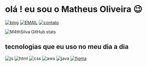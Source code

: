 
<h1> olá ! eu sou o Matheus Oliveira 😉  </h1> 


[![blog](https://img.shields.io/badge/LinkedIn-0077B5?style=for-the-badge&logo=linkedin&logoColor=white)](https://www.linkedin.com/in/matheus-oliveira-815a8a1b8/)
[![EMAIL](https://img.shields.io/badge/Gmail-D14836?style=for-the-badge&logo=gmail&logoColor=white)](https://mail.google.com/mail/u/0/?tab=rm&ogbl#inbox?compose=GTvVlcRzDsMxnjbfDZjDrpKcgKJwHBGhDKgrfBKnwnXlgTcRsqvSRDzzQkcxVFFsqQCKnRTPhDKdB)
[![contato](https://img.shields.io/badge/WhatsApp-25D366?style=for-the-badge&logo=whatsapp&logoColor=white)](Https://wa.me/5511985943762)





 



![M4thSilva GitHub stats](https://github-readme-stats.vercel.app/api?username=M4thSilva&show_icons=true&theme=tokyonight)



## tecnologias que eu uso no meu dia a dia 

![js](https://img.shields.io/badge/JavaScript-F7DF1E?style=for-the-badge&logo=javascript&logoColor=black)
![html](https://img.shields.io/badge/HTML5-E34F26?style=for-the-badge&logo=html5&logoColor=white)
![css](https://img.shields.io/badge/CSS3-1572B6?style=for-the-badge&logo=css3&logoColor=white)
![aws](https://img.shields.io/badge/Amazon_AWS-FF9900?style=for-the-badge&logo=amazonaws&logoColor=white)
![java](https://img.shields.io/badge/Java-ED8B00?style=for-the-badge&logo=openjdk&logoColor=white)
[![figma](https://img.shields.io/badge/Figma-F24E1E?style=for-the-badge&logo=figma&logoColor=white)](https://www.figma.com/files/recents-and-sharing/recently-viewed?fuid=1287206146566269313)








